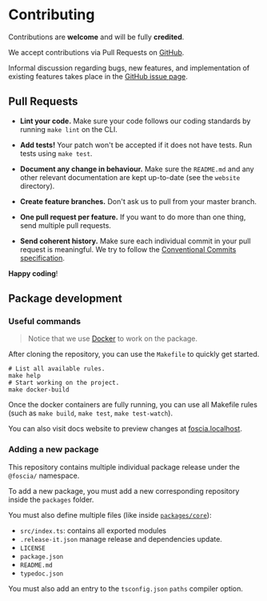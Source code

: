 # Contributing

Contributions are **welcome** and will be fully **credited**.

We accept contributions via Pull Requests on
[GitHub](https://github.com/foscia-dev/foscia).

Informal discussion regarding bugs, new features, and implementation of existing
features takes place in the
[GitHub issue page](https://github.com/foscia-dev/foscia/issues).

## Pull Requests

- **Lint your code.** Make sure your code follows our coding standards by
  running `make lint` on the CLI.

- **Add tests!** Your patch won't be accepted if it does not have tests.
  Run tests using `make test`.

- **Document any change in behaviour.** Make sure the `README.md` and any other
  relevant documentation are kept up-to-date
  (see the `website` directory).

- **Create feature branches.** Don't ask us to pull from your master branch.

- **One pull request per feature.** If you want to do more than one thing, send
  multiple pull requests.

- **Send coherent history.** Make sure each individual commit in your pull
  request is meaningful. We try to follow the
  [Conventional Commits specification](https://www.conventionalcommits.org/en/v1.0.0/).

**Happy coding**!

## Package development

### Useful commands

> Notice that we use [Docker](https://docker.com/) to work on the package.

After cloning the repository, you can use the `Makefile` to quickly get started.

```shell
# List all available rules.
make help
# Start working on the project.
make docker-build
```

Once the docker containers are fully running, you can use all Makefile rules
(such as `make build`, `make test`, `make test-watch`).

You can also visit docs website to preview changes at
[foscia.localhost](http://foscia.localhost).

### Adding a new package

This repository contains multiple individual package release under
the `@foscia/` namespace.

To add a new package, you must add a new corresponding repository
inside the `packages` folder.

You must also define multiple files
(like inside [`packages/core`](https://github.com/foscia-dev/foscia/tree/main/packages/core)):

- `src/index.ts`: contains all exported modules
- `.release-it.json` manage release and dependencies update.
- `LICENSE`
- `package.json`
- `README.md`
- `typedoc.json`

You must also add an entry to the `tsconfig.json` `paths` compiler option.
